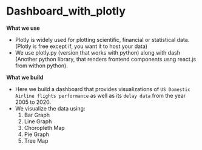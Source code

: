 # Dashboard_with_plotly

**What we use**
* Plotly is widely used for plotting scientific, financial or statistical data. 
  (Plotly is free except if, you want it to host your data)
* We use plotly.py (version that works with python) along with dash (Another python library,
  that renders frontend components usng react.js from withon python).

**What we build**
* Here we build a dashboard that provides visualizations of `US Domestic Airline flights performance` as well as its `delay data`
  from the year 2005 to 2020.
* We visualize the data using:
  1) Bar Graph
  2) Line Graph
  3) Choropleth Map
  4) Pie Graph
  5) Tree Map
